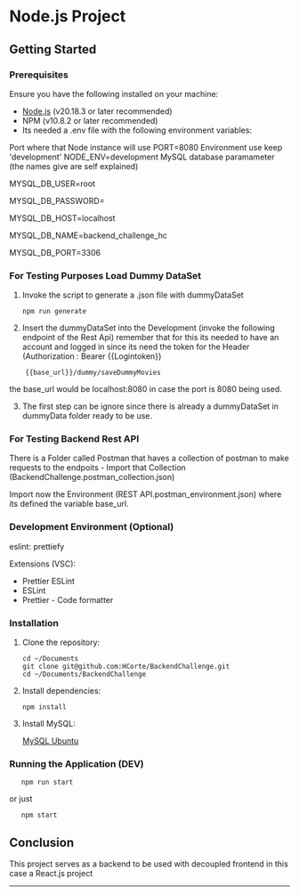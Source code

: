 # Node.js Project

## Getting Started

### Prerequisites

Ensure you have the following installed on your machine:

-   [Node.js](https://nodejs.org/) (v20.18.3 or later recommended)
-   NPM (v10.8.2 or later recommended)
-   Its needed a .env file with the following environment variables:

Port where that Node instance will use
PORT=8080
Environment use keep 'development'
NODE_ENV=development
MySQL database paramameter (the names give are self explained)

MYSQL_DB_USER=root

MYSQL_DB_PASSWORD=

MYSQL_DB_HOST=localhost

MYSQL_DB_NAME=backend_challenge_hc

MYSQL_DB_PORT=3306

### For Testing Purposes Load Dummy DataSet

1. Invoke the script to generate a .json file with dummyDataSet

    ```
    npm run generate
    ```

2. Insert the dummyDataSet into the Development (invoke the following endpoint of the Rest Api) remember that for this its needed to have an account and logged in since its need the token for the Header (Authorization : Bearer {{Logintoken}}

```
	{{base_url}}/dummy/saveDummyMovies
```

the base_url would be localhost:8080 in case the port is 8080 being used.

3. The first step can be ignore since there is already a dummyDataSet in dummyData folder ready to be use.

### For Testing Backend Rest API

There is a Folder called Postman that haves a collection of postman to make requests to the endpoits - Import that Collection (BackendChallenge.postman_collection.json)

Import now the Environment (REST API.postman_environment.json) where its defined the variable base_url.

### Development Environment (Optional)

eslint:
prettiefy

Extensions (VSC):

-   Prettier ESLint
-   ESLint
-   Prettier - Code formatter

### Installation

1. Clone the repository:

    ```
    cd ~/Documents
    git clone git@github.com:HCorte/BackendChallenge.git
    cd ~/Documents/BackendChallenge
    ```

2. Install dependencies:

    ```
    npm install
    ```

3. Install MySQL:

    [MySQL Ubuntu](https://www.digitalocean.com/community/tutorials/how-to-install-mysql-on-ubuntu-20-04)

### Running the Application (DEV)

```
   npm run start
```

or just

```
   npm start
```

## Conclusion

This project serves as a backend to be used with decoupled frontend in this case a React.js project

---
